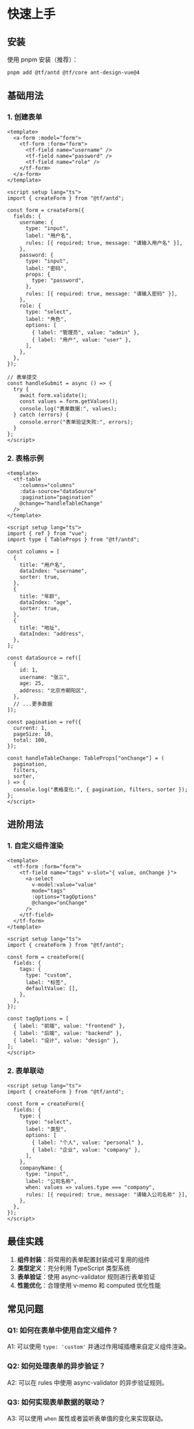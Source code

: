 # 快速上手

## 安装

使用 pnpm 安装（推荐）：

```bash
pnpm add @tf/antd @tf/core ant-design-vue@4
```

## 基础用法

### 1. 创建表单

```vue
<template>
  <a-form :model="form">
    <tf-form :form="form">
      <tf-field name="username" />
      <tf-field name="password" />
      <tf-field name="role" />
    </tf-form>
  </a-form>
</template>

<script setup lang="ts">
import { createForm } from "@tf/antd";

const form = createForm({
  fields: {
    username: {
      type: "input",
      label: "用户名",
      rules: [{ required: true, message: "请输入用户名" }],
    },
    password: {
      type: "input",
      label: "密码",
      props: {
        type: "password",
      },
      rules: [{ required: true, message: "请输入密码" }],
    },
    role: {
      type: "select",
      label: "角色",
      options: [
        { label: "管理员", value: "admin" },
        { label: "用户", value: "user" },
      ],
    },
  },
});

// 表单提交
const handleSubmit = async () => {
  try {
    await form.validate();
    const values = form.getValues();
    console.log("表单数据:", values);
  } catch (errors) {
    console.error("表单验证失败:", errors);
  }
};
</script>
```

### 2. 表格示例

```vue
<template>
  <tf-table
    :columns="columns"
    :data-source="dataSource"
    :pagination="pagination"
    @change="handleTableChange"
  />
</template>

<script setup lang="ts">
import { ref } from "vue";
import type { TableProps } from "@tf/antd";

const columns = [
  {
    title: "用户名",
    dataIndex: "username",
    sorter: true,
  },
  {
    title: "年龄",
    dataIndex: "age",
    sorter: true,
  },
  {
    title: "地址",
    dataIndex: "address",
  },
];

const dataSource = ref([
  {
    id: 1,
    username: "张三",
    age: 25,
    address: "北京市朝阳区",
  },
  // ...更多数据
]);

const pagination = ref({
  current: 1,
  pageSize: 10,
  total: 100,
});

const handleTableChange: TableProps["onChange"] = (
  pagination,
  filters,
  sorter,
) => {
  console.log("表格变化:", { pagination, filters, sorter });
};
</script>
```

## 进阶用法

### 1. 自定义组件渲染

```vue
<template>
  <tf-form :form="form">
    <tf-field name="tags" v-slot="{ value, onChange }">
      <a-select
        v-model:value="value"
        mode="tags"
        :options="tagOptions"
        @change="onChange"
      />
    </tf-field>
  </tf-form>
</template>

<script setup lang="ts">
import { createForm } from "@tf/antd";

const form = createForm({
  fields: {
    tags: {
      type: "custom",
      label: "标签",
      defaultValue: [],
    },
  },
});

const tagOptions = [
  { label: "前端", value: "frontend" },
  { label: "后端", value: "backend" },
  { label: "设计", value: "design" },
];
</script>
```

### 2. 表单联动

```vue
<script setup lang="ts">
import { createForm } from "@tf/antd";

const form = createForm({
  fields: {
    type: {
      type: "select",
      label: "类型",
      options: [
        { label: "个人", value: "personal" },
        { label: "企业", value: "company" },
      ],
    },
    companyName: {
      type: "input",
      label: "公司名称",
      when: values => values.type === "company",
      rules: [{ required: true, message: "请输入公司名称" }],
    },
  },
});
</script>
```

## 最佳实践

1. **组件封装**：将常用的表单配置封装成可复用的组件
2. **类型定义**：充分利用 TypeScript 类型系统
3. **表单验证**：使用 async-validator 规则进行表单验证
4. **性能优化**：合理使用 v-memo 和 computed 优化性能

## 常见问题

### Q1: 如何在表单中使用自定义组件？

A1: 可以使用 `type: 'custom'` 并通过作用域插槽来自定义组件渲染。

### Q2: 如何处理表单的异步验证？

A2: 可以在 rules 中使用 async-validator 的异步验证规则。

### Q3: 如何实现表单数据的联动？

A3: 可以使用 `when` 属性或者监听表单值的变化来实现联动。
